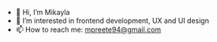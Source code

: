 - 👋 Hi, I’m Mikayla
- 👀 I’m interested in frontend development, UX and UI design
- 📫 How to reach me: mpreete94@gmail.com

<!---
mhillsp/mhillsp is a ✨ special ✨ repository because its `README.md` (this file) appears on your GitHub profile.
You can click the Preview link to take a look at your changes.
--->
